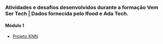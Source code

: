 ### Atividades e desafios desenvolvidos durante a formação Vem Ser Tech | Dados fornecida pelo Ifood e Ada Tech.

#### Módulo 1
- [Projeto KNN](https://github.com/gustavoaamorim/vemsertech-dados-ifood-ada/tree/main/Logica_de_Programacao_1/desafio_knn)
